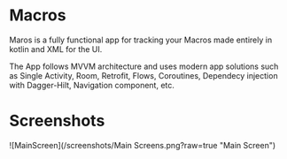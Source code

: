 # Macros

Maros is a fully functional app for tracking your Macros made entirely in kotlin and XML for the UI.

The App follows MVVM architecture and uses modern app solutions such as Single Activity, Room, Retrofit, Flows, Coroutines, Dependecy injection with Dagger-Hilt, Navigation component, etc.

# Screenshots
 ![MainScreen](/screenshots/Main Screens.png?raw=true "Main Screen")


